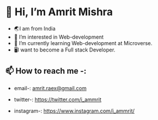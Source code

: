 # 👋 Hi, I’m Amrit Mishra
- :earth_asia:I am from India
- 👀 I’m interested in Web-development
- 🌱 I’m currently learning Web-development at Microverse.
- :desktop_computer:I want to become a Full stack Developer.
## 📫 How to reach me -:

- email-: amrit.raex@gmail.com

- twitter-: https://twitter.com/i_ammrit

- instagram-: https://www.instagram.com/i_ammrit/
                        
<!---
Amrit131/Amrit131 is a ✨ special ✨ repository because its `README.md` (this file) appears on your GitHub profile.
You can click the Preview link to take a look at your changes.
--->
